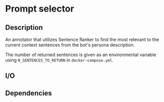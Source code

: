 # Prompt selector


## Description

An annotator that utilizes Sentence Ranker to find the most relevant to the current context sentences from the bot's persona description.

The number of returned sentences is given as an environmental variable using `N_SENTENCES_TO_RETURN` in `docker-compose.yml`.


## I/O



## Dependencies

